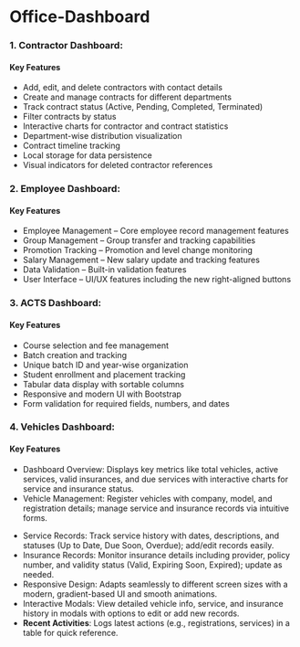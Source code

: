 # Office-Dashboard
### 1. Contractor Dashboard: 
#### Key Features

* Add, edit, and delete contractors with contact details
* Create and manage contracts for different departments
* Track contract status (Active, Pending, Completed, Terminated)
* Filter contracts by status
* Interactive charts for contractor and contract statistics
* Department-wise distribution visualization
* Contract timeline tracking
* Local storage for data persistence
* Visual indicators for deleted contractor references

### 2. Employee Dashboard: 
#### Key Features

* Employee Management – Core employee record management features
* Group Management – Group transfer and tracking capabilities
* Promotion Tracking – Promotion and level change monitoring
* Salary Management – New salary update and tracking features
* Data Validation – Built-in validation features
* User Interface – UI/UX features including the new right-aligned buttons


### 3. ACTS Dashboard: 
#### Key Features

* Course selection and fee management
* Batch creation and tracking
* Unique batch ID and year-wise organization
* Student enrollment and placement tracking
* Tabular data display with sortable columns
* Responsive and modern UI with Bootstrap
* Form validation for required fields, numbers, and dates

### 4. Vehicles Dashboard: 
#### Key Features
* Dashboard Overview: Displays key metrics like total vehicles, active services, valid insurances, and due services with interactive charts for service and insurance status.
* Vehicle Management: Register vehicles with company, model, and registration details; manage service and insurance records via intuitive forms.
- Service Records: Track service history with dates, descriptions, and statuses (Up to Date, Due Soon, Overdue); add/edit records easily.
- Insurance Records: Monitor insurance details including provider, policy number, and validity status (Valid, Expiring Soon, Expired); update as needed.
- Responsive Design: Adapts seamlessly to different screen sizes with a modern, gradient-based UI and smooth animations.
- Interactive Modals: View detailed vehicle info, service, and insurance history in modals with options to edit or add new records.
- **Recent Activities**: Logs latest actions (e.g., registrations, services) in a table for quick reference.

